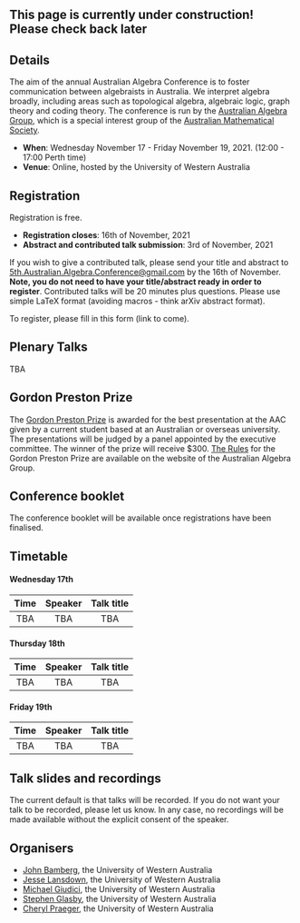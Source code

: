 ## This page is currently under construction! Please check back later

## Details

The aim of the annual Australian Algebra Conference is to foster communication between algebraists in Australia. We interpret algebra broadly, including areas such as topological algebra, algebraic logic, graph theory and coding theory. The conference is run by the [Australian Algebra Group](https://austalg.ltumathstats.com/), which is a special interest group of the [Australian Mathematical Society](https://austms.org.au/).

- **When**: Wednesday November 17 - Friday November 19, 2021. (12:00 - 17:00 Perth time)
- **Venue**: Online, hosted by the University of Western Australia

## Registration
Registration is free.

- **Registration closes**: 16th of November, 2021
- **Abstract and contributed talk submission**: 3rd of November, 2021

If you wish to give a contributed talk, please send your title and abstract to [5th.Australian.Algebra.Conference@gmail.com](mailto:5th.Australian.Algebra.Conference@gmail.com) by the 16th of November. **Note, you do not need to have your title/abstract ready in order to register**. Contributed talks will be 20 minutes plus questions. Please use simple LaTeX format (avoiding macros - think arXiv abstract format).

To register, please fill in this form (link to come).

## Plenary Talks

TBA

## Gordon Preston Prize

The [Gordon Preston Prize](https://austalg.ltumathstats.com/gordon-preston-prize) is awarded for the best presentation at the AAC given by a current student based at an Australian or overseas university. The presentations will be judged by a panel appointed by the executive committee. The winner of the prize will receive $300. [The Rules](https://austalg.ltumathstats.com/rules-for-the-gordon-preston-prize) for the Gordon Preston Prize are available on the website of the Australian Algebra Group. 

## Conference booklet

The conference booklet will be available once registrations have been finalised.

## Timetable

#### Wednesday 17th

| Time | Speaker | Talk title | 
|:--:|:--:|:--:|
| TBA | TBA | TBA |

#### Thursday 18th

| Time | Speaker | Talk title | 
|:--:|:--:|:--:|
| TBA | TBA | TBA |

#### Friday 19th

| Time | Speaker | Talk title |
|:--:|:--:|:--:|
| TBA | TBA | TBA |

## Talk slides and recordings
The current default is that talks will be recorded. If you do not want your talk to be recorded, please let us know. In any case, no recordings will be made available without the explicit consent of the speaker.

## Organisers
- [John Bamberg](https://johnbamberg.github.io/), the University of Western Australia
- [Jesse Lansdown](https://www.jesselansdown.com/), the University of Western Australia
- [Michael Giudici](https://research-repository.uwa.edu.au/en/persons/michael-giudici), the University of Western Australia
- [Stephen Glasby](https://stephenglasby.github.io/), the University of Western Australia
- [Cheryl Praeger](https://research-repository.uwa.edu.au/en/persons/cheryl-praeger), the University of Western Australia
